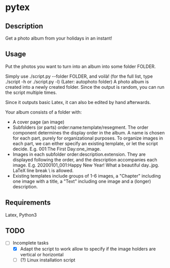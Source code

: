 # pytex

## Description

Get a photo album from your holidays in an instant!

## Usage
Put the photos you want to turn into an album into some folder FOLDER.

Simply use ./script.py --folder FOLDER, and voilà! (for the full list, type ./script -h or ./script.py -l)
(Later: autophoto folder)
A photo album is created into a newly created folder.
Since the output is random, you can run the script multiple times.

Since it outputs basic Latex, it can also be edited by hand afterwards.

Your album consists of a folder with:
- A cover page (an image)
- Subfolders (or parts) order:name:template/resegment. The order component determines the display order in the album. A name is chosen for each part, purely for organizational purposes. To organize images in each part, we can either specify an existing template, or let the script decide. E.g. 001:The First Day:one_image.
- Images in each subfolder order:description.extension. They are displayed following the order, and the description accompanies each image. E.g. 20200101_001:Happy New Year! What a beautiful day..jpg.
LaTeX line break \\ is allowed.
- Existing templates include groups of 1-6 images, a "Chapter" including one image with a title, a "Text" including one image and a (longer) description.

## Requirements

Latex, Python3

## TODO

- [ ] Incomplete tasks
    - [x] Adapt the script to work allow to specify if the image holders are vertical or horizontal
    - [ ] (?) Linux installation script
